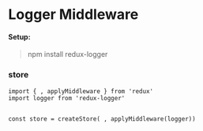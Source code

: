 # Logger Middleware

####  Setup: 

> npm install redux-logger

### store

```
import { , applyMiddleware } from 'redux'
import logger from 'redux-logger'


const store = createStore( , applyMiddleware(logger))

```